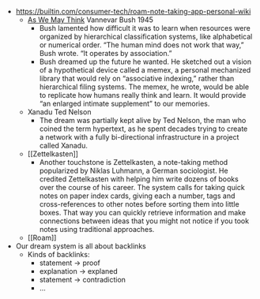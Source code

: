   * https://builtin.com/consumer-tech/roam-note-taking-app-personal-wiki
    * [As We May Think](https://www.theatlantic.com/magazine/archive/1945/07/as-we-may-think/303881/) Vannevar Bush 1945
      * Bush lamented how difficult it was to learn when resources were organized by hierarchical classification systems, like alphabetical or numerical order. “The human mind does not work that way,” Bush wrote. “It operates by association.”
      * Bush dreamed up the future he wanted. He sketched out a vision of a hypothetical device called a memex, a personal mechanized library that would rely on “associative indexing,” rather than hierarchical filing systems. The memex, he wrote, would be able to replicate how humans really think and learn. It would provide “an enlarged intimate supplement” to our memories.
    * Xanadu Ted Nelson
      * The dream was partially kept alive by Ted Nelson, the man who coined the term hypertext, as he spent decades trying to create a network with a fully bi-directional infrastructure in a project called Xanadu.
    * [[Zettelkasten]]
      * Another touchstone is Zettelkasten, a note-taking method popularized by Niklas Luhmann, a German sociologist. He credited Zettelkasten with helping him write dozens of books over the course of his career. The system calls for taking quick notes on paper index cards, giving each a number, tags and cross-references to other notes before sorting them into little boxes. That way you can quickly retrieve information and make connections between ideas that you might not notice if you took notes using traditional approaches.
    * [[Roam]]
  * Our dream system is all about backlinks
    * Kinds of backlinks:
      * statement -> proof
      * explanation -> explaned
      * statement -> contradiction
      * ...